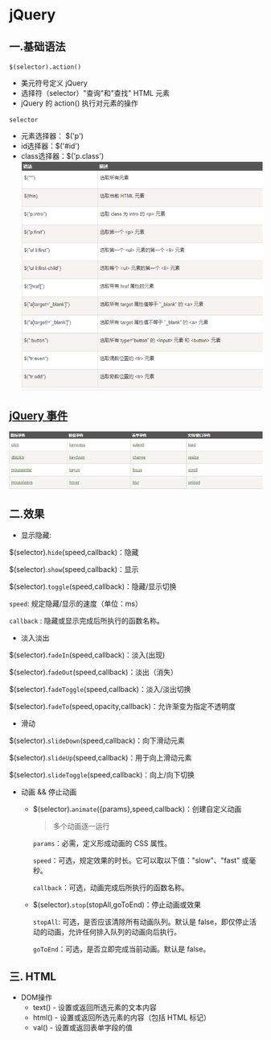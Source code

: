 # jQuery
## 一.基础语法
`$(selector).action()`
- 美元符号定义 jQuery
- 选择符（selector）"查询"和"查找" HTML 元素
- jQuery 的 action() 执行对元素的操作

`selector`
- 元素选择器： $('p')
- id选择器：$('#id')
- class选择器：$('p.class')
![](./img/selector.png)
## [jQuery 事件](http://www.runoob.com/jquery/jquery-events.html)
![](./img/jqevent.png)
## 二.效果
- 显示隐藏:

$(selector).`hide`(speed,callback)：隐藏

$(selector).`show`(speed,callback)：显示

$(selector).`toggle`(speed,callback)：隐藏/显示切换

`speed`: 规定隐藏/显示的速度（单位：ms）

`callback` : 隐藏或显示完成后所执行的函数名称。
- 淡入淡出

$(selector).`fadeIn`(speed,callback)：淡入(出现)

$(selector).`fadeOut`(speed,callback)：淡出（消失）

$(selector).`fadeToggle`(speed,callback)：淡入/淡出切换

$(selector).`fadeTo`(speed,opacity,callback)：允许渐变为指定不透明度

- 滑动

$(selector).`slideDown`(speed,callback)：向下滑动元素

$(selector).`slideUp`(speed,callback)：用于向上滑动元素

$(selector).`slideToggle`(speed,callback)：向上/向下切换

- 动画 && 停止动画

  - $(selector).`animate`({params},speed,callback)：创建自定义动画

    >多个动画逐一运行

    `params`：必需，定义形成动画的 CSS 属性。

    `speed`：可选，规定效果的时长。它可以取以下值："slow"、"fast" 或毫秒。

    `callback`：可选，动画完成后所执行的函数名称。

  - $(selector).`stop`(stopAll,goToEnd)：停止动画或效果

    `stopAll`: 可选，是否应该清除所有动画队列。默认是 false，即仅停止活动的动画，允许任何排入队列的动画向后执行。

    `goToEnd`：可选，是否立即完成当前动画。默认是 false。
## 三. HTML
- DOM操作
  - text() - 设置或返回所选元素的文本内容
  - html() - 设置或返回所选元素的内容（包括 HTML 标记）
  - val() - 设置或返回表单字段的值

